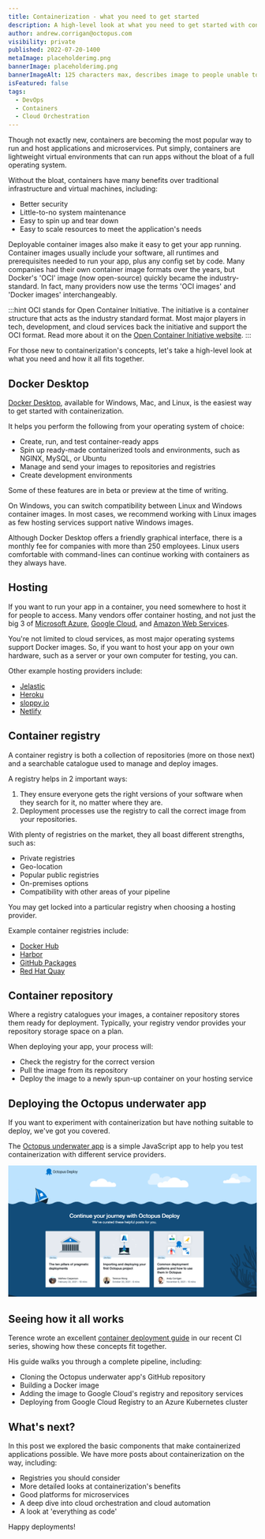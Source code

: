 ```yaml
---
title: Containerization - what you need to get started
description: A high-level look at what you need to get started with containerization.
author: andrew.corrigan@octopus.com
visibility: private
published: 2022-07-20-1400
metaImage: placeholderimg.png
bannerImage: placeholderimg.png
bannerImageAlt: 125 characters max, describes image to people unable to see it.
isFeatured: false
tags: 
  - DevOps
  - Containers
  - Cloud Orchestration
---
```


Though not exactly new, containers are becoming the most popular way to run and host applications and microservices. Put simply, containers are lightweight virtual environments that can run apps without the bloat of a full operating system.

Without the bloat, containers have many benefits over traditional infrastructure and virtual machines, including:

- Better security
- Little-to-no system maintenance
- Easy to spin up and tear down
- Easy to scale resources to meet the application's needs

Deployable container images also make it easy to get your app running. Container images usually include your software, all runtimes and prerequisites needed to run your app, plus any config set by code. Many companies had their own container image formats over the years, but Docker's 'OCI' image (now open-source) quickly became the industry-standard. In fact, many providers now use the terms 'OCI images' and 'Docker images' interchangeably.

:::hint
OCI stands for Open Container Initiative. The initiative is a container structure that acts as the industry standard format. Most major players in tech, development, and cloud services back the initiative and support the OCI format. Read more about it on the [Open Container Initiative website](https://opencontainers.org/).
:::

For those new to containerization's concepts, let's take a high-level look at what you need and how it all fits together.

## Docker Desktop

[Docker Desktop](https://www.docker.com/products/docker-desktop/), available for Windows, Mac, and Linux, is the easiest way to get started with containerization.

It helps you perform the following from your operating system of choice:

- Create, run, and test container-ready apps
- Spin up ready-made containerized tools and environments, such as NGINX, MySQL, or Ubuntu
- Manage and send your images to repositories and registries
- Create development environments

Some of these features are in beta or preview at the time of writing.

On Windows, you can switch compatibility between Linux and Windows container images. In most cases, we recommend working with Linux images as few hosting services support native Windows images.

Although Docker Desktop offers a friendly graphical interface, there is a monthly fee for companies with more than 250 employees. Linux users comfortable with command-lines can continue working with containers as they always have.

## Hosting

If you want to run your app in a container, you need somewhere to host it for people to access. Many vendors offer container hosting, and not just the big 3 of [Microsoft Azure](https://azure.microsoft.com/), [Google Cloud](https://cloud.google.com/), and [Amazon Web Services](https://aws.amazon.com/).

You're not limited to cloud services, as most major operating systems support Docker images. So, if you want to host your app on your own hardware, such as a server or your own computer for testing, you can.

Other example hosting providers include:

- [Jelastic](https://jelastic.com/docker/)
- [Heroku ](https://www.heroku.com/)
- [sloppy.io](https://sloppy.io/en/)
- [Netlify](https://www.netlify.com/)

## Container registry

A container registry is both a collection of repositories (more on those next) and a searchable catalogue used to manage and deploy images.

A registry helps in 2 important ways:

1. They ensure everyone gets the right versions of your software when they search for it, no matter where they are.
2. Deployment processes use the registry to call the correct image from your repositories.

With plenty of registries on the market, they all boast different strengths, such as:  

- Private registries
- Geo-location
- Popular public registries
- On-premises options
- Compatibility with other areas of your pipeline

You may get locked into a particular registry when choosing a hosting provider.

Example container registries include:

- [Docker Hub](https://hub.docker.com/)
- [Harbor](https://goharbor.io/)
- [GitHub Packages](https://docs.github.com/en/packages/working-with-a-github-packages-registry/working-with-the-container-registry)
- [Red Hat Quay](https://www.redhat.com/en/technologies/cloud-computing/quay)

## Container repository

Where a registry catalogues your images, a container repository stores them ready for deployment. Typically, your registry vendor provides your repository storage space on a plan.

When deploying your app, your process will:

- Check the registry for the correct version
- Pull the image from its repository
- Deploy the image to a newly spun-up container on your hosting service

## Deploying the Octopus underwater app

If you want to experiment with containerization but have nothing suitable to deploy, we've got you covered.

The [Octopus underwater app](https://github.com/OctopusSamples/octopus-underwater-app) is a simple JavaScript app to help you test containerization with different service providers.

![The Octopus Underwater App](octopus-underwater-app.png)

## Seeing how it all works

Terence wrote an excellent [container deployment guide](https://octopus.com/blog/deploying-java-app-docker-google-azure) in our recent CI series, showing how these concepts fit together.

His guide walks you through a complete pipeline, including:

- Cloning the Octopus underwater app's GitHub repository
- Building a Docker image
- Adding the image to Google Cloud's registry and repository services
- Deploying from Google Cloud Registry to an Azure Kubernetes cluster

## What's next?

In this post we explored the basic components that make containerized applications possible. We have more posts about containerization on the way, including:

- Registries you should consider
- More detailed looks at containerization's benefits
- Good platforms for microservices
- A deep dive into cloud orchestration and cloud automation
- A look at 'everything as code'

Happy deployments!